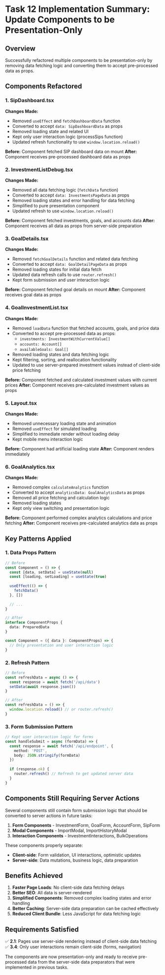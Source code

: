 # Task 12 Implementation Summary: Update Components to be Presentation-Only

## Overview
Successfully refactored multiple components to be presentation-only by removing data fetching logic and converting them to accept pre-processed data as props.

## Components Refactored

### 1. SipDashboard.tsx
**Changes Made:**
- Removed `useEffect` and `fetchDashboardData` function
- Converted to accept `data: SipDashboardData` as props
- Removed loading state and related UI
- Kept only user interaction logic (processSips function)
- Updated refresh functionality to use `window.location.reload()`

**Before:** Component fetched SIP dashboard data on mount
**After:** Component receives pre-processed dashboard data as props

### 2. InvestmentListDebug.tsx
**Changes Made:**
- Removed all data fetching logic (`fetchData` function)
- Converted to accept `data: InvestmentsPageData` as props
- Removed loading states and error handling for data fetching
- Simplified to pure presentation component
- Updated refresh to use `window.location.reload()`

**Before:** Component fetched investments, goals, and accounts data
**After:** Component receives all data as props from server-side preparation

### 3. GoalDetails.tsx
**Changes Made:**
- Removed `fetchGoalDetails` function and related data fetching
- Converted to accept `data: GoalDetailPageData` as props
- Removed loading states for initial data fetch
- Updated data refresh calls to use `router.refresh()`
- Kept form submission and user interaction logic

**Before:** Component fetched goal details on mount
**After:** Component receives goal data as props

### 4. GoalInvestmentList.tsx
**Changes Made:**
- Removed `loadData` function that fetched accounts, goals, and price data
- Converted to accept pre-processed data as props:
  - `investments: InvestmentWithCurrentValue[]`
  - `accounts: Account[]`
  - `availableGoals: Goal[]`
- Removed loading states and data fetching logic
- Kept filtering, sorting, and reallocation functionality
- Updated to use server-prepared investment values instead of client-side price fetching

**Before:** Component fetched and calculated investment values with current prices
**After:** Component receives pre-calculated investment values as props

### 5. Layout.tsx
**Changes Made:**
- Removed unnecessary loading state and animation
- Removed `useEffect` for simulated loading
- Simplified to immediate render without loading delay
- Kept mobile menu interaction logic

**Before:** Component had artificial loading state
**After:** Component renders immediately

### 6. GoalAnalytics.tsx
**Changes Made:**
- Removed complex `calculateAnalytics` function
- Converted to accept `analyticsData: GoalAnalyticsData` as props
- Removed all price fetching and calculation logic
- Removed loading states
- Kept only view switching and presentation logic

**Before:** Component performed complex analytics calculations and price fetching
**After:** Component receives pre-calculated analytics data as props

## Key Patterns Applied

### 1. Data Props Pattern
```typescript
// Before
const Component = () => {
  const [data, setData] = useState(null)
  const [loading, setLoading] = useState(true)
  
  useEffect(() => {
    fetchData()
  }, [])
  
  // ...
}

// After
interface ComponentProps {
  data: PreparedData
}

const Component = ({ data }: ComponentProps) => {
  // Only presentation and user interaction logic
}
```

### 2. Refresh Pattern
```typescript
// Before
const refreshData = async () => {
  const response = await fetch('/api/data')
  setData(await response.json())
}

// After
const refreshData = () => {
  window.location.reload() // or router.refresh()
}
```

### 3. Form Submission Pattern
```typescript
// Kept user interaction logic for forms
const handleSubmit = async (formData) => {
  const response = await fetch('/api/endpoint', {
    method: 'POST',
    body: JSON.stringify(formData)
  })
  
  if (response.ok) {
    router.refresh() // Refresh to get updated server data
  }
}
```

## Components Still Requiring Server Actions

Several components still contain form submission logic that should be converted to server actions in future tasks:

1. **Form Components** - InvestmentForm, GoalForm, AccountForm, SipForm
2. **Modal Components** - ImportModal, ImportHistoryModal
3. **Interaction Components** - InvestmentInteractions, BulkOperations

These components properly separate:
- **Client-side**: Form validation, UI interactions, optimistic updates
- **Server-side**: Data mutations, business logic, data preparation

## Benefits Achieved

1. **Faster Page Loads**: No client-side data fetching delays
2. **Better SEO**: All data is server-rendered
3. **Simplified Components**: Removed complex loading states and error handling
4. **Better Caching**: Server-side data preparation can be cached effectively
5. **Reduced Client Bundle**: Less JavaScript for data fetching logic

## Requirements Satisfied

✅ **2.1**: Pages use server-side rendering instead of client-side data fetching
✅ **3.4**: Only user interactions remain client-side (forms, navigation)

The components are now presentation-only and ready to receive pre-processed data from the server-side data preparators that were implemented in previous tasks.